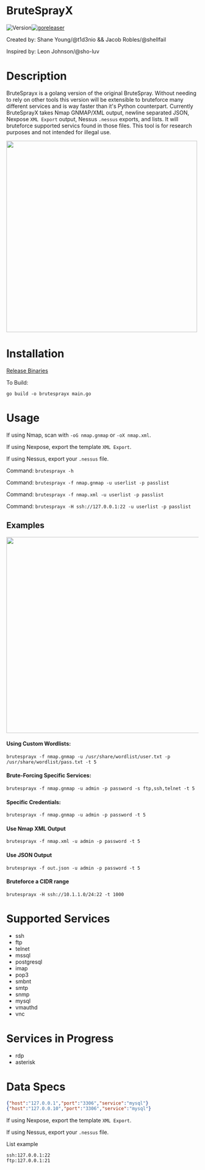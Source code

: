 # BruteSprayX

![Version](https://img.shields.io/badge/Version-2.1.1-red)[![goreleaser](https://github.com/x90skysn3k/brutesprayx/actions/workflows/release.yml/badge.svg)](https://github.com/x90skysn3k/brutesprayx/actions/workflows/release.yml)

Created by: Shane Young/@t1d3nio && Jacob Robles/@shellfail 

Inspired by: Leon Johnson/@sho-luv

# Description
BruteSprayx is a golang version of the original BruteSpray. Without needing to rely on other tools this version will be extensible to bruteforce many different services and is way faster than it's Python counterpart. Currently BruteSprayX takes Nmap GNMAP/XML output, newline separated JSON, Nexpose `XML Export` output, Nessus `.nessus` exports, and lists. It will bruteforce supported servics found in those files. This tool is for research purposes and not intended for illegal use. 

<img src="https://imgur.com/HL5jP5W.png" width="500">

# Installation

[Release Binaries](https://github.com/x90skysn3k/brutesprayx/releases)

To Build:

```go build -o brutesprayx main.go```

# Usage

If using Nmap, scan with ```-oG nmap.gnmap``` or ```-oX nmap.xml```.

If using Nexpose, export the template `XML Export`. 

If using Nessus, export your `.nessus` file.

Command: ```brutesprayx -h```

Command: ```brutesprayx -f nmap.gnmap -u userlist -p passlist```

Command: ```brutesprayx -f nmap.xml -u userlist -p passlist```

Command: ```brutesprayx -H ssh://127.0.0.1:22 -u userlist -p passlist```


## Examples

<img src="brutesprayx.gif" width="512">

#### Using Custom Wordlists:

```brutesprayx -f nmap.gnmap -u /usr/share/wordlist/user.txt -p /usr/share/wordlist/pass.txt -t 5 ```

#### Brute-Forcing Specific Services:

```brutesprayx -f nmap.gnmap -u admin -p password -s ftp,ssh,telnet -t 5 ```

#### Specific Credentials:
   
```brutesprayx -f nmap.gnmap -u admin -p password -t 5 ```

#### Use Nmap XML Output

```brutesprayx -f nmap.xml -u admin -p password -t 5 ```

#### Use JSON Output

```brutesprayx -f out.json -u admin -p password -t 5 ```

#### Bruteforce a CIDR range

```brutesprayx -H ssh://10.1.1.0/24:22 -t 1000```

# Supported Services

* ssh
* ftp
* telnet
* mssql
* postgresql
* imap
* pop3
* smbnt
* smtp
* snmp
* mysql
* vmauthd
* vnc

# Services in Progress

* rdp
* asterisk

# Data Specs
```json
{"host":"127.0.0.1","port":"3306","service":"mysql"}
{"host":"127.0.0.10","port":"3306","service":"mysql"}
```
If using Nexpose, export the template `XML Export`. 

If using Nessus, export your `.nessus` file.

List example
```
ssh:127.0.0.1:22
ftp:127.0.0.1:21
```
